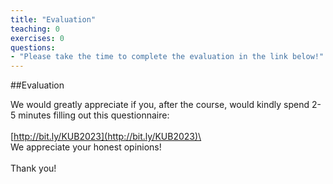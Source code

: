 ```yaml
---
title: "Evaluation"
teaching: 0
exercises: 0
questions:
- "Please take the time to complete the evaluation in the link below!"
---
```


##Evaluation

We would greatly appreciate if you, after the course, would kindly spend 2-5 minutes filling out this questionnaire:\
<br/>
[http://bit.ly/KUB2023](http://bit.ly/KUB2023)\
<br/>
We appreciate your honest opinions!\
<br/>
Thank you!